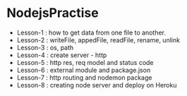 # NodejsPractise
* Lesson-1 : how to get data from one file to another.
* Lesson-2 : writeFile, appedFile, readFile, rename, unlink
* Lesson-3 : os, path
* Lesson-4 : create server - http
* Lesson-5 : http res, req model and status code
* Lesson-6 : external module and package.json
* Lesson-7 : http routing and nodemon package
* Lesson-8 : creating node server and deploy on Heroku

